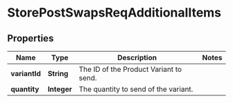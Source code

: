 # StorePostSwapsReqAdditionalItems

## Properties
Name | Type | Description | Notes
------------ | ------------- | ------------- | -------------
**variantId** | **String** | The ID of the Product Variant to send. | 
**quantity** | **Integer** | The quantity to send of the variant. | 
